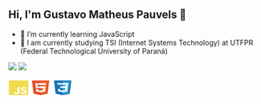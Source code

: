 ## Hi, I'm Gustavo Matheus Pauvels 👋

- 🌱 I’m currently learning JavaScript
- 🌱 I am currently studying TSI (Internet Systems Technology) at UTFPR (Federal Technological University of Paraná)

<div>
  <img height="180em" src="https://github-readme-stats.vercel.app/api/?username=mpGustavo06&layout=compact&theme=tokyonight&show_icons=true&include_all_commits=true&count_private=true" />
  <img height="180em" src="https://github-readme-stats.vercel.app/api/top-langs/?username=mpGustavo06&layout=compact&theme=tokyonight" />
</div>

<div style="display: inline_block"><br>
  <img align="center" height="30" width="40" src="https://raw.githubusercontent.com/devicons/devicon/master/icons/javascript/javascript-plain.svg">
  <img align="center" height="30" width="40" src="https://raw.githubusercontent.com/devicons/devicon/master/icons/html5/html5-original.svg">
  <img align="center"height="30" width="40" src="https://raw.githubusercontent.com/devicons/devicon/master/icons/css3/css3-original.svg">
</div>
